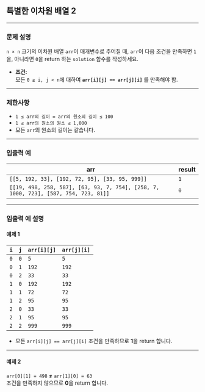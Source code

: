 ## 특별한 이차원 배열 2

---

### 문제 설명
`n × n` 크기의 이차원 배열 `arr`이 매개변수로 주어질 때, `arr`이 다음 조건을 만족하면 `1`을, 아니라면 `0`을 return 하는 `solution` 함수를 작성하세요.

- **조건:**  
  모든 `0 ≤ i, j < n`에 대하여 **`arr[i][j] == arr[j][i]`** 를 만족해야 함.

---

### 제한사항
- `1 ≤ arr의 길이 = arr의 원소의 길이 ≤ 100`
- `1 ≤ arr의 원소의 원소 ≤ 1,000`
- 모든 `arr`의 원소의 길이는 같습니다.

---

### 입출력 예

| arr                                                                                 | result |
|-------------------------------------------------------------------------------------|--------|
| `[[5, 192, 33], [192, 72, 95], [33, 95, 999]]`                                      | `1`    |
| `[[19, 498, 258, 587], [63, 93, 7, 754], [258, 7, 1000, 723], [587, 754, 723, 81]]` | `0`    |

---

### 입출력 예 설명

#### **예제 1**
| `i` | `j` | `arr[i][j]` | `arr[j][i]` |
|-----|-----|-------------|-------------|
| `0` | `0` | `5`         | `5`         |
| `0` | `1` | `192`       | `192`       |
| `0` | `2` | `33`        | `33`        |
| `1` | `0` | `192`       | `192`       |
| `1` | `1` | `72`        | `72`        |
| `1` | `2` | `95`        | `95`        |
| `2` | `0` | `33`        | `33`        |
| `2` | `1` | `95`        | `95`        |
| `2` | `2` | `999`       | `999`       |

- 모든 `arr[i][j] == arr[j][i]` 조건을 만족하므로 **1**을 return 합니다.

---

#### **예제 2**
`arr[0][1] = 498` **≠** `arr[1][0] = 63`  
조건을 만족하지 않으므로 **0**을 return 합니다.
